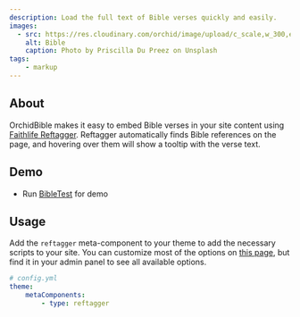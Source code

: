 ```yaml
---
description: Load the full text of Bible verses quickly and easily.
images:
  - src: https://res.cloudinary.com/orchid/image/upload/c_scale,w_300,e_blur:150/v1524973072/plugins/bible.jpg
    alt: Bible
    caption: Photo by Priscilla Du Preez on Unsplash
tags:
    - markup
---
```


## About

OrchidBible makes it easy to embed Bible verses in your site content using 
[Faithlife Reftagger](https://faithlife.com/products/reftagger). Reftagger automatically finds Bible references on the
page, and hovering over them will show a tooltip with the verse text.

## Demo

- Run [BibleTest](https://github.com/orchidhq/orchid/blob/dev/languageExtensions/OrchidBible/src/test/kotlin/com/eden/orchid/languages/bible/BibleTest.kt) for demo

## Usage

Add the `reftagger` meta-component to your theme to add the necessary scripts to your site. You can customize most of
the options on [this page](https://faithlife.com/products/reftagger/customize), but find it in your admin panel to see
all available options.

```yaml
# config.yml
theme:
    metaComponents:
        - type: reftagger
```
